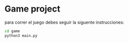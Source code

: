 # Game project 
para correr el juego debes seguir la siguente instrucciones:


```sh
cd game
python3 main.py
```

